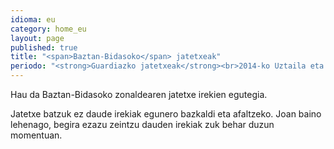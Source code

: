 ```yaml
---
idioma: eu
category: home_eu
layout: page
published: true
title: "<span>Baztan-Bidasoko</span> jatetxeak"
periodo: "<strong>Guardiazko jatetxeak</strong><br>2014-ko Uztaila eta Abuztua"
---
```


Hau da Baztan-Bidasoko zonaldearen jatetxe irekien egutegia.

Jatetxe batzuk ez daude irekiak egunero bazkaldi eta afaltzeko. Joan baino lehenago, begira ezazu zeintzu dauden irekiak zuk behar duzun momentuan.